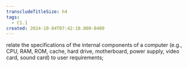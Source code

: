 ```yaml
---
transcludeTitleSize: h4
tags:
  - C1.1
created: 2024-10-04T07:42:10.000-0400
---
```

relate the specifications of the internal components of a computer (e.g., CPU, RAM, ROM, cache, hard drive, motherboard, power supply, video card, sound card) to user requirements;
